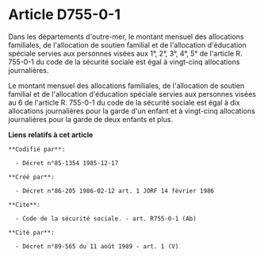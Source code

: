 # Article D755-0-1

Dans les départements d'outre-mer, le montant mensuel des allocations familiales, de l'allocation de soutien familial et de
l'allocation d'éducation spéciale servies aux personnes visées aux 1°, 2°, 3°, 4°, 5° de l'article R. 755-0-1 du code de la
sécurité sociale est égal à vingt-cinq allocations journalières.

Le montant mensuel des allocations familiales, de l'allocation de soutien familial et de l'allocation d'éducation spéciale
servies aux personnes visées au 6 de l'article R. 755-0-1 du code de la sécurité sociale est égal à dix allocations
journalières pour la garde d'un enfant et à vingt-cinq allocations journalières pour la garde de deux enfants et plus.

**Liens relatifs à cet article**

	**Codifié par**:

	  - Décret n°85-1354 1985-12-17

	**Créé par**:

	  - Décret n°86-205 1986-02-12 art. 1 JORF 14 février 1986

	**Cite**:

	  - Code de la sécurité sociale. - art. R755-0-1 (Ab)

	**Cité par**:

	  - Décret n°89-565 du 11 août 1989 - art. 1 (V)
